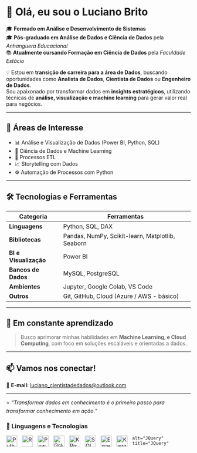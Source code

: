 # 👋 Olá, eu sou o Luciano Brito  

🎓 **Formado em Análise e Desenvolvimento de Sistemas**  
🎓 **Pós-graduado em Análise de Dados e Ciência de Dados** pela *Anhanguera Educacional*  
📚 **Atualmente cursando Formação em Ciência de Dados** pela *Faculdade Estácio*  

💡 Estou em **transição de carreira para a área de Dados**, buscando oportunidades como **Analista de Dados**, **Cientista de Dados** ou **Engenheiro de Dados**.  
Sou apaixonado por transformar dados em **insights estratégicos**, utilizando técnicas de **análise, visualização e machine learning** para gerar valor real para negócios.  

---

## 🚀 Áreas de Interesse
- 📊 Análise e Visualização de Dados (Power BI, Python, SQL)  
- 🤖 Ciência de Dados e Machine Learning  
- 🧱 Processos ETL  
- 📈 Storytelling com Dados  
- ⚙️ Automação de Processos com Python  

---

## 🛠️ Tecnologias e Ferramentas
| Categoria | Ferramentas |
|------------|--------------|
| **Linguagens** | Python, SQL, DAX |
| **Bibliotecas** | Pandas, NumPy, Scikit-learn, Matplotlib, Seaborn |
| **BI e Visualização** | Power BI |
| **Bancos de Dados** | MySQL, PostgreSQL |
| **Ambientes** | Jupyter, Google Colab, VS Code |
| **Outros** | Git, GitHub, Cloud (Azure / AWS - básico) |

---

## 🧠 Em constante aprendizado
> Busco aprimorar minhas habilidades em **Machine Learning, e Cloud Computing**, com foco em soluções escaláveis e orientadas a dados.

---

## 📫 Vamos nos conectar!
📧 **E-mail:** luciano_cientistadedados@outlook.com  

---

⭐ *“Transformar dados em conhecimento é o primeiro passo para transformar conhecimento em ação.”*  


### 🤖 Linguagens e Tecnologias

<img 
    align="left" 
    alt="Python"
    title="Python" 
    width="30px" 
    style="padding-right: 10px;" 
    src="https://cdn.jsdelivr.net/gh/devicons/devicon@latest/icons/python/python-original.svg" 
/>
<img 
    align="left" 
    alt="R" 
    title="R"
    width="30px" 
    style="padding-right: 10px;" 
    src="https://cdn.jsdelivr.net/gh/devicons/devicon@latest/icons/r/r-original.svg"
/>
<img 
    align="left" 
    alt="Power Bi" 
    title="Power Bi"
    width="30px" 
    style="padding-right: 10px;" 
    src="https://upload.wikimedia.org/wikipedia/commons/c/cf/New_Power_BI_Logo.svg" 
/>
<img 
    align="left" 
    alt="Gráficos e Estatisticas"
    title="Gráficos e Estatisticas" 
    width="30px" 
    style="padding-right: 10px;" 
    src="https://cdn-icons-png.flaticon.com/512/4149/4149687.png" 
  />
<img 
    align="left" 
    alt="KPis" 
    title="KPIs"
    width="30px" 
    style="padding-right: 10px;" 
    src="https://cdn-icons-png.flaticon.com/512/4149/4149723.png" 
  />
<img 
    align="left" 
    alt="SQL"
    title="SQL" 
    width="30px" 
    style="padding-right: 10px;" 
    src="https://cdn.jsdelivr.net/gh/devicons/devicon@latest/icons/mysql/mysql-original.svg" 
     />

<img 
    align="left" 
    alt="Excell" 
    title="Excell"
    width="30px" 
    style="padding-right: 10px;" 
    src="https://upload.wikimedia.org/wikipedia/commons/7/73/Microsoft_Office_Excel_%282019%E2%80%93present%29.svg" 
/>
<img 
    align="left" 
    alt="Kaggle" 
    title="Kaggle"
    width="30px" 
    style="padding-right: 10px;" 
    src="https://cdn.jsdelivr.net/gh/devicons/devicon@latest/icons/kaggle/kaggle-original.svg" 
/>

    alt="JQuery" 
    title="JQuery"
